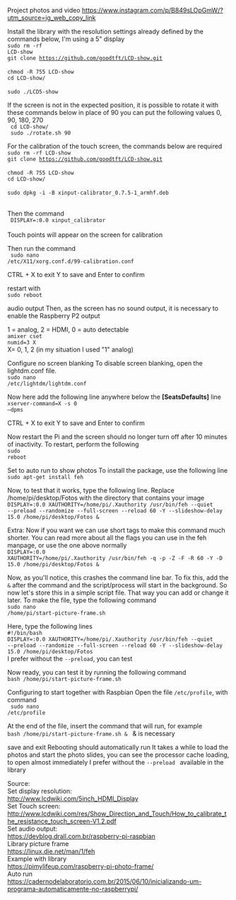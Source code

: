 Project photos and video
https://www.instagram.com/p/B849sLOpGmW/?utm_source=ig_web_copy_link

Install the library with the resolution settings already defined by the commands below, I'm using a 5" display <br>
<code>sudo rm -rf LCD-show  </code> <br>
<code>git clone https://github.com/goodtft/LCD-show.git </code><br>
<code>chmod -R 755 LCD-show </code><br>
<code>cd LCD-show/ </code><br>
<code>sudo ./LCD5-show </code><br>

If the screen is not in the expected position, it is possible to rotate it with these commands below
in place of 90 you can put the following values 0, 90, 180, 270 <br>
<code> cd LCD-show/ </code><br>
<code> sudo ./rotate.sh 90 </code><br>

For the calibration of the touch screen, the commands below are required <br>
<code>sudo rm -rf LCD-show </code><br>
<code>git clone https://github.com/goodtft/LCD-show.git </code><br>
<code>chmod -R 755 LCD-show </code><br>
<code>cd LCD-show/ </code><br>
<code>sudo dpkg -i -B xinput-calibrator_0.7.5-1_armhf.deb </code><br>

Then the command <br>
<code> DISPLAY=:0.0 xinput_calibrator </code><br>
Touch points will appear on the screen for calibration

Then run the command <br>
<code> sudo nano /etc/X11/xorg.conf.d/99-calibration.conf </code><br>

CTRL + X to exit
Y to save
and Enter to confirm

restart with <br>
<code>sudo reboot </code><br>

audio output
Then, as the screen has no sound output, it is necessary to enable the Raspberry P2 output

1 = analog, 2 = HDMI, 0 = auto detectable <br>
<code>amixer cset numid=3 X </code><br> X= 0, 1, 2 (in my situation I used "1" analog)

Configure no screen blanking
To disable screen blanking, open the lightdm.conf file. <br>
<code>sudo nano /etc/lightdm/lightdm.conf</code><br>

Now here add the following line anywhere below the <b>[SeatsDefaults]</b> line <br>
<code>xserver-command=X -s 0 –dpms</code><br>

CTRL + X to exit
Y to save
and Enter to confirm

Now restart the Pi and the screen should no longer turn off after 10 minutes of inactivity. To restart, perform the following <br>
<code>sudo reboot</code><br>

Set to auto run to show photos
To install the package, use the following line <br>
<code>sudo apt-get install feh</code><br>

Now, to test that it works, type the following line. Replace /home/pi/desktop/Fotos with the directory that contains your image <br>
<code>DISPLAY=:0.0 XAUTHORITY=/home/pi/.Xauthority /usr/bin/feh --quiet --preload --randomize --full-screen --reload 60 -Y --slideshow-delay 15.0 /home/pi/desktop/Fotos & </code><br>

Extra: Now if you want we can use short tags to make this command much shorter. You can read more about all the flags you can use in the feh manpage, or use the one above normally<br>
<code>DISPLAY=:0.0 XAUTHORITY=/home/pi/.Xauthority /usr/bin/feh -q -p -Z -F -R 60 -Y -D 15.0 /home/pi/desktop/Fotos & </code><br>

Now, as you'll notice, this crashes the command line bar. To fix this, add the <code>&</code> after the command and the script/process will start in the background.
So now let's store this in a simple script file. That way you can add or change it later. To make the file, type the following command <br>
<code>sudo nano /home/pi/start-picture-frame.sh</code><br>

Here, type the following lines <br>
<code>#!/bin/bash </code><br>
<code>DISPLAY=:0.0 XAUTHORITY=/home/pi/.Xauthority /usr/bin/feh --quiet --preload --randomize --full-screen --reload 60 -Y --slideshow-delay 15.0 /home/pi/desktop/Fotos </code> <br>
I prefer without the <code>--preload</code>, you can test

Now ready, you can test it by running the following command <br>
<code>bash /home/pi/start-picture-frame.sh </code><br>

Configuring to start together with Raspbian
Open the file <code>/etc/profile</code>, with command <br>
<code> sudo nano /etc/profile</code>

At the end of the file, insert the command that will run, for example <br>
<code>bash /home/pi/start-picture-frame.sh & </code> & is necessary

save and exit
Rebooting should automatically run
It takes a while to load the photos and start the photo slides, you can see the processor cache loading, to open almost immediately I prefer without the <code>--preload </code> available in the library

Source:<br>
Set display resolution:<br>
http://www.lcdwiki.com/5inch_HDMI_Display <br>
Set Touch screen: <br>
http://www.lcdwiki.com/res/Show_Direction_and_Touch/How_to_calibrate_the_resistance_touch_screen-V1.2.pdf <br>
Set audio output: <br>
https://devblog.drall.com.br/raspberry-pi-raspbian <br>
Library picture frame <br>
https://linux.die.net/man/1/feh <br>
Example with library <br>
https://pimylifeup.com/raspberry-pi-photo-frame/ <br>
Auto run <br>
https://cadernodelaboratorio.com.br/2015/06/10/inicializando-um-programa-automaticamente-no-raspberrypi/ <br>
